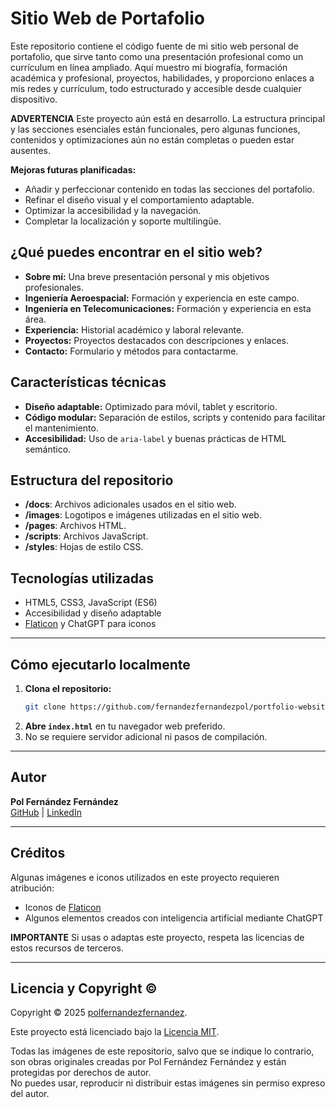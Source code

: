# Sitio Web de Portafolio

Este repositorio contiene el código fuente de mi sitio web personal de portafolio, que sirve tanto como una presentación profesional como un currículum en línea ampliado. Aquí muestro mi biografía, formación académica y profesional, proyectos, habilidades, y proporciono enlaces a mis redes y currículum, todo estructurado y accesible desde cualquier dispositivo.

**ADVERTENCIA** Este proyecto aún está en desarrollo. La estructura principal y las secciones esenciales están funcionales, pero algunas funciones, contenidos y optimizaciones aún no están completas o pueden estar ausentes.

**Mejoras futuras planificadas:**
- Añadir y perfeccionar contenido en todas las secciones del portafolio.
- Refinar el diseño visual y el comportamiento adaptable.
- Optimizar la accesibilidad y la navegación.
- Completar la localización y soporte multilingüe.

## ¿Qué puedes encontrar en el sitio web?

- **Sobre mí:** Una breve presentación personal y mis objetivos profesionales.
- **Ingeniería Aeroespacial:** Formación y experiencia en este campo.
- **Ingeniería en Telecomunicaciones:** Formación y experiencia en esta área.
- **Experiencia:** Historial académico y laboral relevante.
- **Proyectos:** Proyectos destacados con descripciones y enlaces.
- **Contacto:** Formulario y métodos para contactarme.

## Características técnicas

- **Diseño adaptable:** Optimizado para móvil, tablet y escritorio.
- **Código modular:** Separación de estilos, scripts y contenido para facilitar el mantenimiento.
- **Accesibilidad:** Uso de `aria-label` y buenas prácticas de HTML semántico.

## Estructura del repositorio

- **/docs**: Archivos adicionales usados en el sitio web.
- **/images**: Logotipos e imágenes utilizadas en el sitio web.
- **/pages**: Archivos HTML.
- **/scripts**: Archivos JavaScript.
- **/styles**: Hojas de estilo CSS.

## Tecnologías utilizadas

- HTML5, CSS3, JavaScript (ES6)
- Accesibilidad y diseño adaptable
- [Flaticon](https://www.flaticon.com/) y ChatGPT para iconos

---

## Cómo ejecutarlo localmente

1. **Clona el repositorio:**
   ```bash
   git clone https://github.com/fernandezfernandezpol/portfolio-website.git
   ```
2. **Abre `index.html`** en tu navegador web preferido.
3. No se requiere servidor adicional ni pasos de compilación.

---

## Autor

**Pol Fernández Fernández**  
[GitHub](https://github.com/fernandezfernandezpol) | [LinkedIn](https://www.linkedin.com/in/pol-fernández-fernández-39b14b222)

---

## Créditos

Algunas imágenes e iconos utilizados en este proyecto requieren atribución:
- Iconos de [Flaticon](https://www.flaticon.com/)  
- Algunos elementos creados con inteligencia artificial mediante ChatGPT

**IMPORTANTE** Si usas o adaptas este proyecto, respeta las licencias de estos recursos de terceros.

---

## Licencia y Copyright ©

Copyright © 2025 [polfernandezfernandez](https://github.com/fernandezfernandezpol).

Este proyecto está licenciado bajo la [Licencia MIT](../LICENSE.md).

Todas las imágenes de este repositorio, salvo que se indique lo contrario, son obras originales creadas por Pol Fernández Fernández y están protegidas por derechos de autor.  
No puedes usar, reproducir ni distribuir estas imágenes sin permiso expreso del autor.